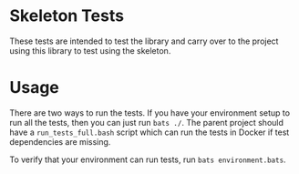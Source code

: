 # Skeleton Tests

These tests are intended to test the library and carry over to the project using this library to test using the skeleton.

# Usage

There are two ways to run the tests. If you have your environment setup to run all the tests, then you can just run `bats ./`. The parent project should have a `run_tests_full.bash` script which can run the tests in Docker if test dependencies are missing.

To verify that your environment can run tests, run `bats environment.bats`.
